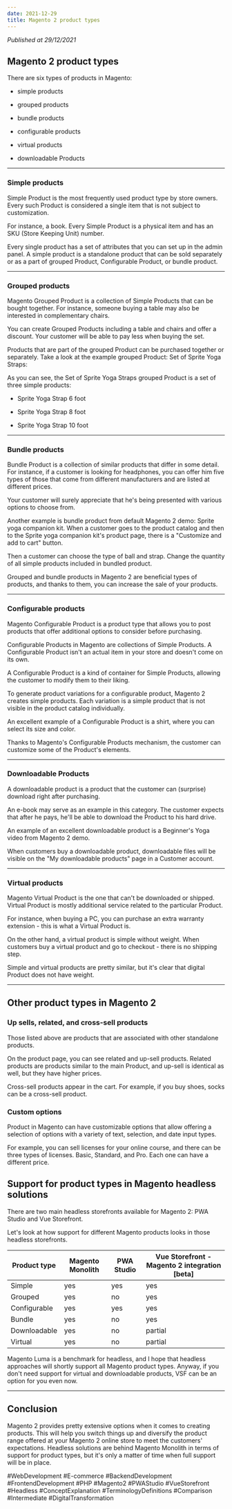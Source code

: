 ```yaml
---
date: 2021-12-29
title: Magento 2 product types
---
```

*Published at 29/12/2021*

## Magento 2 product types

There are six types of products in Magento:

- simple products

- grouped products

- bundle products

- configurable products

- virtual products

- downloadable Products

---

### Simple products

Simple Product is the most frequently used product type by store owners. Every such Product is considered a single item that is not subject to customization.

For instance, a book. Every Simple Product is a physical item and has an SKU (Store Keeping Unit) number.

Every single product has a set of attributes that you can set up in the admin panel. A simple product is a standalone product that can be sold separately or as a part of grouped Product, Configurable Product, or bundle product.

---

### Grouped products

Magento Grouped Product is a collection of Simple Products that can be bought together. For instance, someone buying a table may also be interested in complementary chairs.

You can create Grouped Products including a table and chairs and offer a discount. Your customer will be able to pay less when buying the set.

Products that are part of the grouped Product can be purchased together or separately. Take a look at the example grouped Product: Set of Sprite Yoga Straps:

As you can see, the Set of Sprite Yoga Straps grouped Product is a set of three simple products:

- Sprite Yoga Strap 6 foot

- Sprite Yoga Strap 8 foot

- Sprite Yoga Strap 10 foot

---

### Bundle products

Bundle Product is a collection of similar products that differ in some detail. For instance, if a customer is looking for headphones, you can offer him five types of those that come from different manufacturers and are listed at different prices.

Your customer will surely appreciate that he's being presented with various options to choose from.

Another example is bundle product from default Magento 2 demo: Sprite yoga companion kit. When a customer goes to the product catalog and then to the Sprite yoga companion kit's product page, there is a "Customize and add to cart" button.

Then a customer can choose the type of ball and strap. Change the quantity of all simple products included in bundled product.

Grouped and bundle products in Magento 2 are beneficial types of products, and thanks to them, you can increase the sale of your products.

---

### Configurable products

Magento Configurable Product is a product type that allows you to post products that offer additional options to consider before purchasing.

Configurable Products in Magento are collections of Simple Products. A Configurable Product isn't an actual item in your store and doesn't come on its own.

A Configurable Product is a kind of container for Simple Products, allowing the customer to modify them to their liking.

To generate product variations for a configurable product, Magento 2 creates simple products. Each variation is a simple product that is not visible in the product catalog individually.

An excellent example of a Configurable Product is a shirt, where you can select its size and color.

Thanks to Magento's Configurable Products mechanism, the customer can customize some of the Product's elements.

---

### Downloadable Products

A downloadable product is a product that the customer can (surprise) download right after purchasing.

An e-book may serve as an example in this category. The customer expects that after he pays, he'll be able to download the Product to his hard drive.

An example of an excellent downloadable product is a Beginner's Yoga video from Magento 2 demo.

When customers buy a downloadable product, downloadable files will be visible on the "My downloadable products" page in a Customer account.

---

### Virtual products

Magento Virtual Product is the one that can't be downloaded or shipped. Virtual Product is mostly additional service related to the particular Product.

For instance, when buying a PC, you can purchase an extra warranty extension - this is what a Virtual Product is.

On the other hand, a virtual product is simple without weight. When customers buy a virtual product and go to checkout - there is no shipping step.

Simple and virtual products are pretty similar, but it's clear that digital Product does not have weight.

---

## Other product types in Magento 2

### Up sells, related, and cross-sell products

Those listed above are products that are associated with other standalone products.

On the product page, you can see related and up-sell products. Related products are products similar to the main Product, and up-sell is identical as well, but they have higher prices.

Cross-sell products appear in the cart. For example, if you buy shoes, socks can be a cross-sell product.

### Custom options

Product in Magento can have customizable options that allow offering a selection of options with a variety of text, selection, and date input types.

For example, you can sell licenses for your online course, and there can be three types of licenses. Basic, Standard, and Pro. Each one can have a different price.

## Support for product types in Magento headless solutions

There are two main headless storefronts available for Magento 2: PWA Studio and Vue Storefront.

Let's look at how support for different Magento products looks in those headless storefronts.

| Product type | Magento Monolith | PWA Studio | Vue Storefront - Magento 2 integration \[beta\] |
| ------------ | ---------------- | ---------- | ----------------------------------------------- |
| Simple       | yes              | yes        | yes                                             |
| Grouped      | yes              | no         | yes                                             |
| Configurable | yes              | yes        | yes                                             |
| Bundle       | yes              | no         | yes                                             |
| Downloadable | yes              | no         | partial                                         |
| Virtual      | yes              | no         | partial                                         |

Magento Luma is a benchmark for headless, and I hope that headless approaches will shortly support all Magento product types. Anyway, if you don't need support for virtual and downloadable products, VSF can be an option for you even now.

---

## Conclusion

Magento 2 provides pretty extensive options when it comes to creating products. This will help you switch things up and diversify the product range offered at your Magento 2 online store to meet the customers' expectations.
Headless solutions are behind Magento Monolith in terms of support for product types, but it's only a matter of time when full support will be in place.

#WebDevelopment #E-commerce #BackendDevelopment #FrontendDevelopment #PHP #Magento2 #PWAStudio #VueStorefront #Headless #ConceptExplanation #TerminologyDefinitions #Comparison #Intermediate #DigitalTransformation
